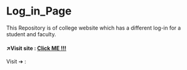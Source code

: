 # Log_in_Page
This Repository is of college website which has a different log-in for a student and faculty.

#### :arrow_upper_right:Visit site : [Click ME !!!](https://sahil-s-i.github.io/Log_in_page/)

Visit ➔ : 
